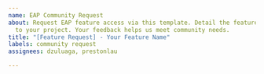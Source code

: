 ```yaml
---
name: EAP Community Request
about: Request EAP feature access via this template. Detail the feature and its benefits
  to your project. Your feedback helps us meet community needs.
title: "[Feature Request] - Your Feature Name"
labels: community request
assignees: dzuluaga, prestonlau

---
```




